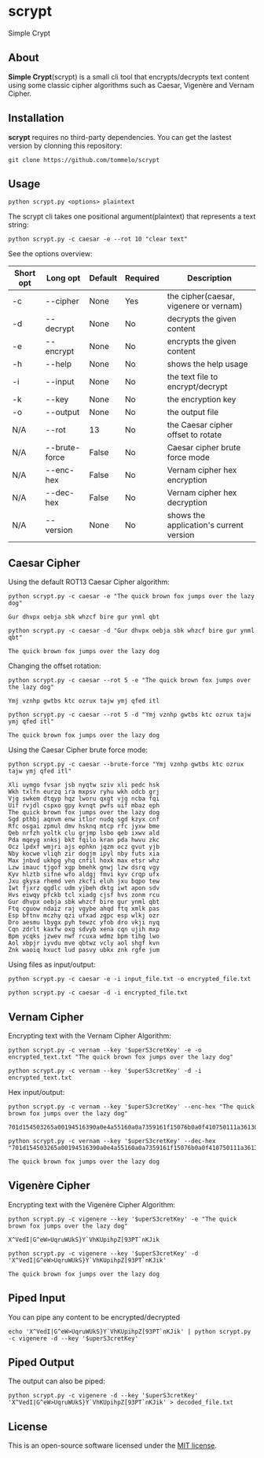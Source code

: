 # scrypt
Simple Crypt

## About
**Simple Crypt**(scrypt) is a small cli tool that encrypts/decrypts text content using some classic cipher algorithms such as Caesar, Vigenère and Vernam Cipher.

## Installation
**scrypt** requires no third-party dependencies. You can get the lastest version by clonning this repository:
```shell
git clone https://github.com/tommelo/scrypt
```

## Usage
```shell
python scrypt.py <options> plaintext
```
The scrypt cli takes one positional argument(plaintext) that represents a text string:
```shell
python scrypt.py -c caesar -e --rot 10 "clear text"
```

See the options overview:

Short opt | Long opt | Default | Required | Description
--------- | -------- | ------- | -------- | -----------
-c        | --cipher      | None    | Yes | the cipher(caesar, vigenere or vernam)
-d        | --decrypt     | None    | No  | decrypts the given content
-e        | --encrypt     | None    | No  | encrypts the given content
-h        | --help        | None    | No  | shows the help usage
-i        | --input       | None    | No  | the text file to encrypt/decrypt
-k        | --key         | None    | No  | the encryption key
-o        | --output      | None    | No  | the output file
N/A       | --rot         | 13      | No  | the Caesar cipher offset to rotate
N/A       | --brute-force | False   | No  | Caesar cipher brute force mode
N/A       | --enc-hex     | False   | No  | Vernam cipher hex encryption
N/A       | --dec-hex     | False   | No  | Vernam cipher hex decryption
N/A       | --version     | None    | No  | shows the application's current version

## Caesar Cipher

Using the default ROT13 Caesar Cipher algorithm:
```shell
python scrypt.py -c caesar -e "The quick brown fox jumps over the lazy dog"

Gur dhvpx oebja sbk whzcf bire gur ynml qbt
```

```shell
python scrypt.py -c caesar -d "Gur dhvpx oebja sbk whzcf bire gur ynml qbt"

The quick brown fox jumps over the lazy dog
```
Changing the offset rotation:
```shell
python scrypt.py -c caesar --rot 5 -e "The quick brown fox jumps over the lazy dog"

Ymj vznhp gwtbs ktc ozrux tajw ymj qfed itl
```

```shell
python scrypt.py -c caesar --rot 5 -d "Ymj vznhp gwtbs ktc ozrux tajw ymj qfed itl"

The quick brown fox jumps over the lazy dog
```

Using the Caesar Cipher brute force mode:
```shell
python scrypt.py -c caesar --brute-force "Ymj vznhp gwtbs ktc ozrux tajw ymj qfed itl"

Xli uymgo fvsar jsb nyqtw sziv xli pedc hsk
Wkh txlfn eurzq ira mxpsv ryhu wkh odcb grj
Vjg swkem dtqyp hqz lworu qxgt vjg ncba fqi
Uif rvjdl cspxo gpy kvnqt pwfs uif mbaz eph
The quick brown fox jumps over the lazy dog
Sgd pthbj aqnvm enw itlor nudq sgd kzyx cnf
Rfc osgai zpmul dmv hsknq mtcp rfc jyxw bme
Qeb nrfzh yoltk clu grjmp lsbo qeb ixwv ald
Pda mqeyg xnksj bkt fqilo kran pda hwvu zkc
Ocz lpdxf wmjri ajs ephkn jqzm ocz gvut yjb
Nby kocwe vliqh zir dogjm ipyl nby futs xia
Max jnbvd ukhpg yhq cnfil hoxk max etsr whz
Lzw imauc tjgof xgp bmehk gnwj lzw dsrq vgy
Kyv hlztb sifne wfo aldgj fmvi kyv crqp ufx
Jxu gkysa rhemd ven zkcfi eluh jxu bqpo tew
Iwt fjxrz qgdlc udm yjbeh dktg iwt apon sdv
Hvs eiwqy pfckb tcl xiadg cjsf hvs zonm rcu
Gur dhvpx oebja sbk whzcf bire gur ynml qbt
Ftq cguow ndaiz raj vgybe ahqd ftq xmlk pas
Esp bftnv mczhy qzi ufxad zgpc esp wlkj ozr
Dro aesmu lbygx pyh tewzc yfob dro vkji nyq
Cqn zdrlt kaxfw oxg sdvyb xena cqn ujih mxp
Bpm ycqks jzwev nwf rcuxa wdmz bpm tihg lwo
Aol xbpjr iyvdu mve qbtwz vcly aol shgf kvn
Znk waoiq hxuct lud pasvy ubkx znk rgfe jum
```

Using files as input/output:
```shell
python scrypt.py -c caesar -e -i input_file.txt -o encrypted_file.txt
```

```shell
python scrypt.py -c caesar -d -i encrypted_file.txt
```

## Vernam Cipher

Encrypting text with the Vernam Cipher Algorithm:
```shell
python scrypt.py -c vernam --key '$uperS3cretKey' -e -o encrypted_text.txt "The quick brown fox jumps over the lazy dog" 
```

```shell
python scrypt.py -c vernam --key '$uperS3cretKey' -d -i encrypted_text.txt
```
Hex input/output:

```shell
python scrypt.py -c vernam --key '$uperS3cretKey' --enc-hex "The quick brown fox jumps over the lazy dog" 

701d154503265a00194516390a0e4a55160a0a7359161f15076b0a0f410750111a36130f131f0d6b011643
```

```shell
python scrypt.py -c vernam --key '$uperS3cretKey' --dec-hex "701d154503265a00194516390a0e4a55160a0a7359161f15076b0a0f410750111a36130f131f0d6b011643"

The quick brown fox jumps over the lazy dog
```

## Vigenère Cipher

Encrypting text with the Vigenère Cipher Algorithm:
```shell
python scrypt.py -c vigenere --key '$uperS3cretKey' -e "The quick brown fox jumps over the lazy dog"

X^VedI|G^eW>UqruWUkS}Y`VhKUpihpZ[93PT`nKJik
```

```shell
python scrypt.py -c vigenere --key '$uperS3cretKey' -d 'X^VedI|G^eW>UqruWUkS}Y`VhKUpihpZ[93PT`nKJik'

The quick brown fox jumps over the lazy dog
```

## Piped Input

You can pipe any content to be encrypted/decrypted
```shell
echo 'X^VedI|G^eW>UqruWUkS}Y`VhKUpihpZ[93PT`nKJik' | python scrypt.py -c vigenere -d --key '$uperS3cretKey'
```

## Piped Output

The output can also be piped:
```shell
python scrypt.py -c vigenere -d --key '$uperS3cretKey' 'X^VedI|G^eW>UqruWUkS}Y`VhKUpihpZ[93PT`nKJik' > decoded_file.txt
```

## License
This is an open-source software licensed under the [MIT license](https://opensource.org/licenses/MIT).

